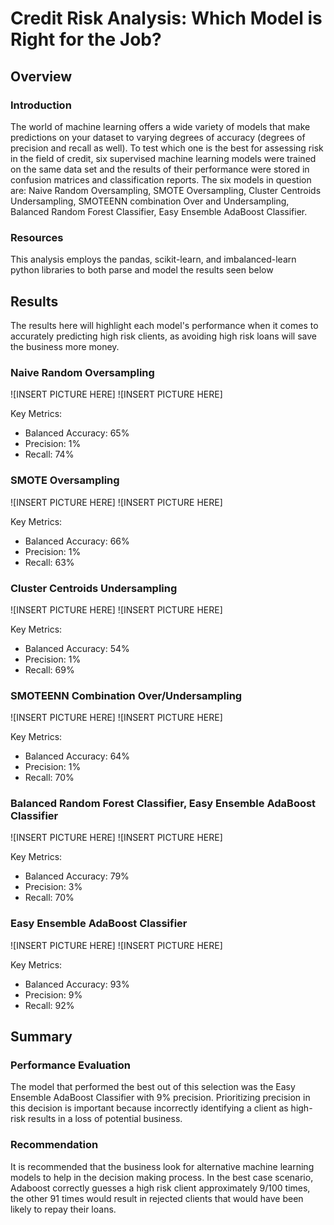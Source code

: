 # Credit Risk Analysis: Which Model is Right for the Job?

## Overview

### Introduction

The world of machine learning offers a wide variety of models that make predictions on your dataset to varying degrees of accuracy (degrees of precision and recall as well). To test which one is the best for assessing risk in the field of credit, six supervised machine learning models were trained on the same data set and the results of their performance were stored in confusion matrices and classification reports. The six models in question are: Naive Random Oversampling, SMOTE Oversampling,  Cluster Centroids Undersampling, SMOTEENN combination Over and Undersampling, Balanced Random Forest Classifier, Easy Ensemble AdaBoost Classifier.

### Resources

This analysis employs the pandas, scikit-learn, and imbalanced-learn python libraries to both parse and model the results seen below

## Results

The results here will highlight each model's performance when it comes to accurately predicting high risk clients, as avoiding high risk loans will save the business more money.

### Naive Random Oversampling

![INSERT PICTURE HERE]
![INSERT PICTURE HERE]

Key Metrics:
* Balanced Accuracy: 65%
* Precision: 1%
* Recall: 74%

### SMOTE Oversampling

![INSERT PICTURE HERE]
![INSERT PICTURE HERE]

Key Metrics:
* Balanced Accuracy: 66%
* Precision: 1%
* Recall: 63%

### Cluster Centroids Undersampling

![INSERT PICTURE HERE]
![INSERT PICTURE HERE]

Key Metrics:
* Balanced Accuracy: 54%
* Precision: 1%
* Recall: 69%

### SMOTEENN Combination Over/Undersampling

![INSERT PICTURE HERE]
![INSERT PICTURE HERE]

Key Metrics:
* Balanced Accuracy: 64%
* Precision: 1%
* Recall: 70%


### Balanced Random Forest Classifier, Easy Ensemble AdaBoost Classifier

![INSERT PICTURE HERE]
![INSERT PICTURE HERE]

Key Metrics:
* Balanced Accuracy: 79%
* Precision: 3%
* Recall: 70%

### Easy Ensemble AdaBoost Classifier

![INSERT PICTURE HERE]
![INSERT PICTURE HERE]

Key Metrics:
* Balanced Accuracy: 93%
* Precision: 9%
* Recall: 92%

## Summary

### Performance Evaluation

The model that performed the best out of this selection was the Easy Ensemble AdaBoost Classifier with 9% precision. Prioritizing precision in this decision is important because incorrectly identifying a client as high-risk results in a loss of potential business.

### Recommendation

 It is recommended that the business look for alternative machine learning models to help in the decision making process. In the best case scenario, Adaboost correctly guesses a high risk client approximately 9/100 times, the other 91 times would result in rejected clients that would have been likely to repay their loans.